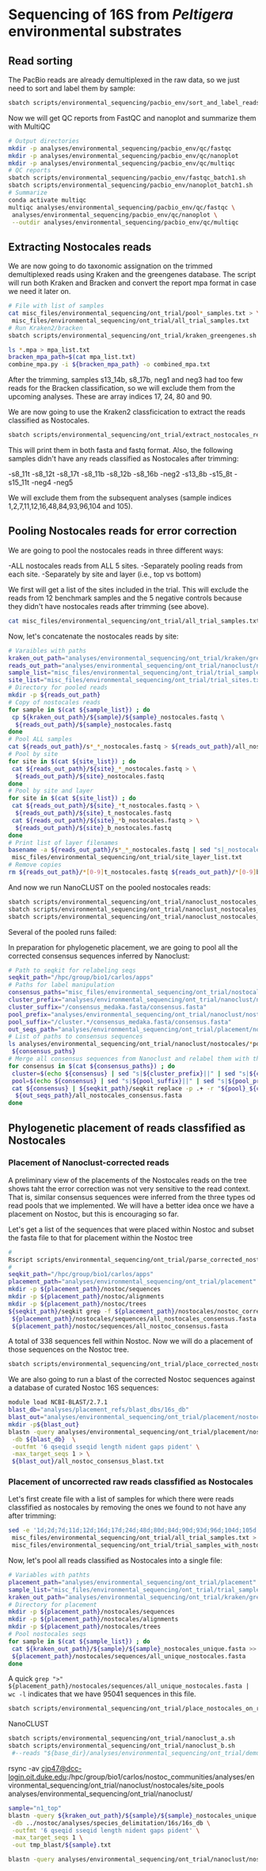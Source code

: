 # Sequencing of 16S from *Peltigera* environmental substrates

## Read sorting

The PacBio reads are already demultiplexed in the raw data, so we just need to sort and label them by sample:

```sh
sbatch scripts/environmental_sequencing/pacbio_env/sort_and_label_reads_batch1.sh
```

Now we will get QC reports from FastQC and nanoplot and summarize them with MultiQC

```sh
# Output directories
mkdir -p analyses/environmental_sequencing/pacbio_env/qc/fastqc
mkdir -p analyses/environmental_sequencing/pacbio_env/qc/nanoplot
mkdir -p analyses/environmental_sequencing/pacbio_env/qc/multiqc
# QC reports
sbatch scripts/environmental_sequencing/pacbio_env/fastqc_batch1.sh
sbatch scripts/environmental_sequencing/pacbio_env/nanoplot_batch1.sh
# Summarize
conda activate multiqc
multiqc analyses/environmental_sequencing/pacbio_env/qc/fastqc \
 analyses/environmental_sequencing/pacbio_env/qc/nanoplot \
 --outdir analyses/environmental_sequencing/pacbio_env/qc/multiqc
```

## Extracting Nostocales reads

We are now going to do taxonomic assignation on the trimmed demultiplexed reads using Kraken and the greengenes database. The script will run both Kraken and Bracken and convert the report mpa format in case we need it later on.

```sh
# File with list of samples
cat misc_files/environmental_sequencing/ont_trial/pool*_samples.txt > \
 misc_files/environmental_sequencing/ont_trial/all_trial_samples.txt
# Run Kraken2/bracken
sbatch scripts/environmental_sequencing/ont_trial/kraken_greengenes.sh

ls *.mpa > mpa_list.txt
bracken_mpa_path=$(cat mpa_list.txt)
combine_mpa.py -i ${bracken_mpa_path} -o combined_mpa.txt
```

After the trimming, samples s13_14b, s8_17b, neg1 and neg3 had too few reads for the Bracken classification, so we will exclude them from the upcoming analyses. These are array indices 17, 24, 80 and 90.

We are now going to use the Kraken2 classficication to extract the reads classified as Nostocales.

```sh
sbatch scripts/environmental_sequencing/ont_trial/extract_nostocales_reads.sh
```

This will print them in both fasta and fastq format. Also, the following samples didn't have any reads classified as Nostocales after trimming:

-s8_11t
-s8_12t
-s8_17t
-s8_11b
-s8_12b
-s8_16b
-neg2
-s13_8b
-s15_8t
-s15_11t
-neg4
-neg5

We will exclude them from the subsequent analyses (sample indices 1,2,7,11,12,16,48,84,93,96,104 and 105).

## Pooling Nostocales reads for error correction

We are going to pool the nostocales reads in three different ways:

-ALL nostocales reads from ALL 5 sites.
-Separately pooling reads from each site.
-Separately by site and layer (i.e., top vs bottom)

We first will get a list of the sites included in the trial. This will exclude the reads from 12 benchmark samples and the 5 negative controls because they didn't have nostocales reads after trimming (see above).

```sh
cat misc_files/environmental_sequencing/ont_trial/all_trial_samples.txt | head -n 105 | sed "s|_.*||" | sort | uniq | tail -n 5 > misc_files/environmental_sequencing/ont_trial/trial_sites.txt
```

Now, let's concatenate the nostocales reads by site:

```sh
# Varaibles with paths
kraken_out_path="analyses/environmental_sequencing/ont_trial/kraken/greengenes"
reads_out_path="analyses/environmental_sequencing/ont_trial/nanoclust/nostocales/reads"
sample_list="misc_files/environmental_sequencing/ont_trial/trial_samples_with_nostocales.txt"
site_list="misc_files/environmental_sequencing/ont_trial/trial_sites.txt"
# Directory for pooled reads
mkdir -p ${reads_out_path}
# Copy of nostocales reads
for sample in $(cat ${sample_list}) ; do
 cp ${kraken_out_path}/${sample}/${sample}_nostocales.fastq \
  ${reads_out_path}/${sample}_nostocales.fastq
done
# Pool ALL samples
cat ${reads_out_path}/s*_*_nostocales.fastq > ${reads_out_path}/all_nostocales.fastq
# Pool by site
for site in $(cat ${site_list}) ; do
 cat ${reads_out_path}/${site}_*_nostocales.fastq > \
  ${reads_out_path}/${site}_nostocales.fastq
done
# Pool by site and layer
for site in $(cat ${site_list}) ; do
 cat ${reads_out_path}/${site}_*t_nostocales.fastq > \
  ${reads_out_path}/${site}_t_nostocales.fastq
 cat ${reads_out_path}/${site}_*b_nostocales.fastq > \
  ${reads_out_path}/${site}_b_nostocales.fastq
done
# Print list of layer filenames
basename -a ${reads_out_path}/s*_*_nostocales.fastq | sed "s|_nostocales.fastq||" > \
 misc_files/environmental_sequencing/ont_trial/site_layer_list.txt
# Remove copies
rm ${reads_out_path}/*[0-9]t_nostocales.fastq ${reads_out_path}/*[0-9]b_nostocales.fastq ${reads_out_path}/*top_nostocales.fastq
```

And now we run NanoCLUST on the pooled nostocales reads:

```sh
sbatch scripts/environmental_sequencing/ont_trial/nanoclust_nostocales_all.sh
sbatch scripts/environmental_sequencing/ont_trial/nanoclust_nostocales_by_site.sh
sbatch scripts/environmental_sequencing/ont_trial/nanoclust_nostocales_by_layer.sh
```

Several of the pooled runs failed:

In preparation for phylogenetic placement, we are going to pool all the corrected consensus sequences inferred by Nanoclust:

```sh
# Path to seqkit for relabeling seqs
seqkit_path="/hpc/group/bio1/carlos/apps"
# Paths for label manipulation
consensus_paths="misc_files/environmental_sequencing/ont_trial/nostocales_consensus_paths.txt"
cluster_prefix="analyses/environmental_sequencing/ont_trial/nanoclust/nostocales/.*pool.*/.*/.*_nostocales/"
cluster_suffix="/consensus_medaka.fasta/consensus.fasta"
pool_prefix="analyses/environmental_sequencing/ont_trial/nanoclust/nostocales/.*pool.*/"
pool_suffix="/cluster.*/consensus_medaka.fasta/consensus.fasta"
out_seqs_path="analyses/environmental_sequencing/ont_trial/placement/nostocales/sequences"
# List of paths to consensus sequences
ls analyses/environmental_sequencing/ont_trial/nanoclust/nostocales/*pool*/*/*_nostocales/cluster*/consensus_medaka.fasta/consensus.fasta > \
 ${consensus_paths}
# Merge all consensus sequences from Nanoclust and relabel them with the pool and cluster info
for consensus in $(cat ${consensus_paths}) ; do
 cluster=$(echo ${consensus} | sed "s|${cluster_prefix}||" | sed "s|${cluster_suffix}||")
 pool=$(echo ${consensus} | sed "s|${pool_suffix}||" | sed "s|${pool_prefix}||")
 cat ${consensus} | ${seqkit_path}/seqkit replace -p .+ -r "${pool}_${cluster}" >> \
  ${out_seqs_path}/all_nostocales_consensus.fasta
done
```

## Phylogenetic placement of reads classfified as Nostocales

### Placement of Nanoclust-corrected reads

A preliminary view of the placements of the Nostocales reads on the tree shows taht the error correction was not very sensitive to the read context. That is, similar consensus sequences were inferred from the three types od read pools that we implemented. We will have a better idea once we have a placement on Nostoc, but this is encouraging so far.

Let's get a list of the sequences that were placed within Nostoc and subset the fasta file to that for placement within the Nostoc tree

```sh
#
Rscript scripts/environmental_sequencing/ont_trial/parse_corrected_nostocales_placements.R
#
seqkit_path="/hpc/group/bio1/carlos/apps"
placement_path="analyses/environmental_sequencing/ont_trial/placement"
mkdir -p ${placement_path}/nostoc/sequences
mkdir -p ${placement_path}/nostoc/alignments
mkdir -p ${placement_path}/nostoc/trees
${seqkit_path}/seqkit grep -f ${placement_path}/nostocales/nostoc_corrected_labels.txt \
 ${placement_path}/nostocales/sequences/all_nostocales_consensus.fasta > \
 ${placement_path}/nostoc/sequences/all_nostoc_consensus.fasta
```

A total of 338 sequences fell within Nostoc. Now we will do a placement of those sequences on the Nostoc tree.

```sh
sbatch scripts/environmental_sequencing/ont_trial/place_corrected_nostoc_on_ref.sh
```

We are also going to run a blast of the corrected Nostoc sequences against a database of curated Nostoc 16S sequences:

```sh
module load NCBI-BLAST/2.7.1
blast_db="analyses/placement_refs/blast_dbs/16s_db"
blast_out="analyses/environmental_sequencing/ont_trial/placement/nostoc/blast"
mkdir -p${blast_out}
blastn -query analyses/environmental_sequencing/ont_trial/placement/nostoc/sequences/all_nostoc_consensus.fasta \
 -db ${blast_db}  \
 -outfmt '6 qseqid sseqid length nident gaps pident' \
 -max_target_seqs 1 > \
 ${blast_out}/all_nostoc_consensus_blast.txt
```



### Placement of uncorrected raw reads classfified as Nostocales

Let's first create file with a list of samples for which there were reads classfified as nostocales by removing the ones we found to not have any after trimming:

```sh
sed -e '1d;2d;7d;11d;12d;16d;17d;24d;48d;80d;84d;90d;93d;96d;104d;105d' \
 misc_files/environmental_sequencing/ont_trial/all_trial_samples.txt > \
 misc_files/environmental_sequencing/ont_trial/trial_samples_with_nostocales.txt
```

Now, let's pool all reads classified as Nostocales into a single file:

```sh
# Variables with pathts
placement_path="analyses/environmental_sequencing/ont_trial/placement"
sample_list="misc_files/environmental_sequencing/ont_trial/trial_samples_with_nostocales.txt"
kraken_out_path="analyses/environmental_sequencing/ont_trial/kraken/greengenes/"
# Directory for placement
mkdir -p ${placement_path}/nostocales/sequences
mkdir -p ${placement_path}/nostocales/alignments
mkdir -p ${placement_path}/nostocales/trees
# Pool nostocales seqs
for sample in $(cat ${sample_list}) ; do
 cat ${kraken_out_path}/${sample}/${sample}_nostocales_unique.fasta >> \
 ${placement_path}/nostocales/sequences/all_unique_nostocales.fasta
done
```

A quick `grep ">" ${placement_path}/nostocales/sequences/all_unique_nostocales.fasta | wc -l` indicates that we have 95041 sequences in this file.

```sh
sbatch scripts/environmental_sequencing/ont_trial/place_nostocales_on_ref_16s.sh
```



NanoCLUST

```sh
sbatch scripts/environmental_sequencing/ont_trial/nanoclust_a.sh
sbatch scripts/environmental_sequencing/ont_trial/nanoclust_b.sh
 #--reads "${base_dir}/analyses/environmental_sequencing/ont_trial/demultiplex/reads/${sample}.fastq" \
```

rsync -av cjp47@dcc-login.oit.duke.edu:/hpc/group/bio1/carlos/nostoc_communities/analyses/environmental_sequencing/ont_trial/nanoclust/nostocales/site_pools analyses/environmental_sequencing/ont_trial/nanoclust/




```sh
sample="n1_top"
blastn -query ${kraken_out_path}/${sample}/${sample}_nostocales_unique.fasta \
 -db ../nostoc/analyses/species_delimitation/16s/16s_db \
 -outfmt '6 qseqid sseqid length nident gaps pident' \
 -max_target_seqs 1 \
 -out tmp_blast/${sample}.txt
```

```sh
blastn -query analyses/environmental_sequencing/ont_trial/nanoclust/nostocales/site_pools/s15/s15_nostocales/cluster3/consensus_medaka.fasta/consensus.fasta  -db ../nostoc/analyses/species_delimitation/16s/16s_db  -outfmt '6 qseqid sseqid length nident gaps pident' -max_target_seqs 40
```
